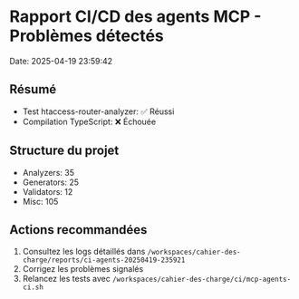 # Rapport CI/CD des agents MCP - Problèmes détectés
Date: 2025-04-19 23:59:42

## Résumé
- Test htaccess-router-analyzer: ✅ Réussi
- Compilation TypeScript: ❌ Échouée

## Structure du projet
- Analyzers: 35
- Generators: 25
- Validators: 12
- Misc: 105

## Actions recommandées
1. Consultez les logs détaillés dans `/workspaces/cahier-des-charge/reports/ci-agents-20250419-235921`
2. Corrigez les problèmes signalés
3. Relancez les tests avec `/workspaces/cahier-des-charge/ci/mcp-agents-ci.sh`
